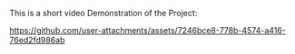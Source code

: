 This is a short video Demonstration of the Project:

https://github.com/user-attachments/assets/7246bce8-778b-4574-a416-76ed2fd986ab

